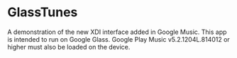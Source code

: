 GlassTunes
==========

A demonstration of the new XDI interface added in Google Music. This app is intended to run on Google Glass. Google Play Music v5.2.1204L.814012 or higher must also be loaded on the device.
